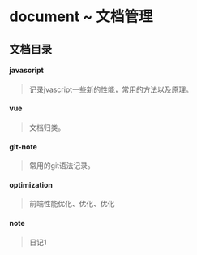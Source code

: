 # document   ~ 文档管理
      
## 文档目录

####  javascript

> 记录jvascript一些新的性能，常用的方法以及原理。

####  vue

> 文档归类。

####  git-note

> 常用的git语法记录。

####  optimization

> 前端性能优化、优化、优化

####  note

> 日记1